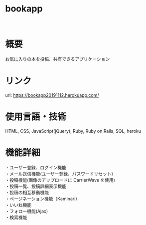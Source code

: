 # bookapp
<br>

# 概要
お気に入りの本を投稿、共有できるアプリケーション
<br>

# リンク
url: https://bookapp20191112.herokuapp.com/
<br>

# 使用言語・技術
HTML, CSS, JavaScript(jQuery), Ruby, Ruby on Rails, SQL, heroku
<br>

# 機能詳細
・ユーザー登録、ログイン機能<br>
・メール送信機能(ユーザー登録、パスワードリセット）<br>
・投稿機能(画像のアップロードに CarrierWave を使用)<br>
・投稿一覧、投稿詳細表示機能<br>
・投稿の相互移動機能<br>
・ページネーション機能（Kaminari）<br>
・いいね機能<br>
・フォロー機能(Ajax)<br>
・検索機能<br>


